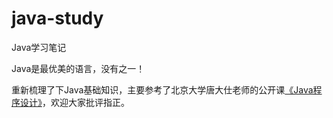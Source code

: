 # java-study
Java学习笔记

Java是最优美的语言，没有之一！

重新梳理了下Java基础知识，主要参考了北京大学唐大仕老师的公开课[《Java程序设计》](https://www.icourse163.org/course/PKU-1001941004)，欢迎大家批评指正。

